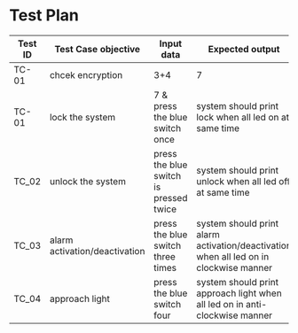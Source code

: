 
# Test Plan

|Test ID   |Test Case objective  |Input data   |Expected output   |
|----------|---------------------|-------------------|---------------------------------|
|TC-01|chcek encryption|3+4|7
|TC-01     |lock the system    |7 & press the blue switch once |system should print lock when all led on at same time | 
|TC_02     |unlock the system  | press the blue switch is pressed twice | system should print unlock when all led off at same time| 
|TC_03     | alarm activation/deactivation  | press the blue switch three times |system should print alarm activation/deactivation when all led on in clockwise manner |
|TC_04| approach light |press the blue switch four  |system should print approach light when all led on in anti-clockwise manner| 

